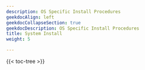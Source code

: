 ```yaml
---
description: OS Specific Install Procedures
geekdocAlign: left
geekdocCollapseSection: true
geekdocDescription: OS Specific Install Procedures
title: System Install
weight: 5

---
```


{{< toc-tree >}}
